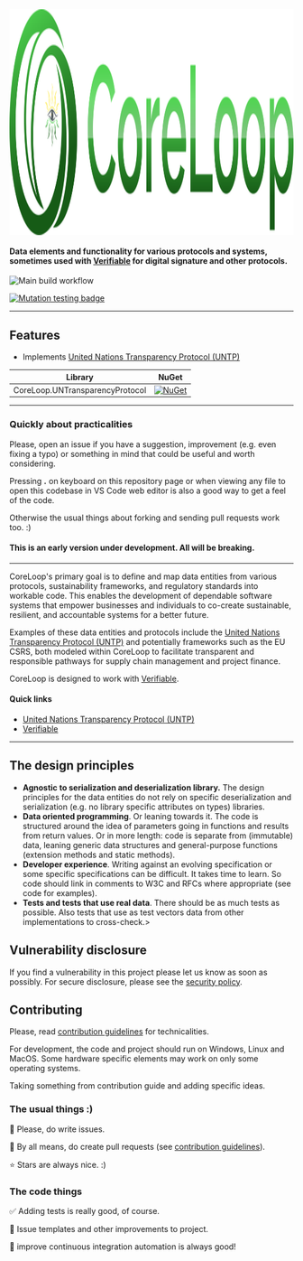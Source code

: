 <img style="display: block; margin-inline-start: auto; margin-inline-end: auto;" src="resources/coreloop-github-logo.svg" width="800" height="400" alt="CoreLoop project logo: Two green spirals interleaving and the empty space in the middle forming a human head like shape. There is an artistic eye with sun yellow upper eye-lashed and green-yellow lower eyelashes looking from the logo. It's the loop of energy, materials and vision and accountability.">

#### Data elements and functionality for various protocols and systems, sometimes used with [Verifiable](https://github.com/Lumoin/Verifiable) for digital signature and other protocols.

![Main build workflow](https://github.com/Lumoin/CoreLoop/actions/workflows/main.yml/badge.svg)

[![Mutation testing badge](https://img.shields.io/endpoint?style=for-the-badge&url=https%3A%2F%2Fbadge-api.stryker-mutator.io%2Fgithub.com%2FLumoin%2FCoreLoop%2Fmain)](https://dashboard.stryker-mutator.io/reports/github.com/Lumoin/CoreLoop/main)

<hr>

## Features

- Implements [United Nations Transparency Protocol (UNTP)](https://uncefact.github.io/spec-untp/)

| Library         | NuGet   |
|---------------- | :------:|
| CoreLoop.UNTransparencyProtocol | [![NuGet](https://img.shields.io/nuget/v/CoreLoop.svg?style=flat)](https://www.nuget.org/packages/CoreLoop.UNTransparencyProtocol/)


<hr>

### Quickly about practicalities

Please, open an issue if you have a suggestion, improvement (e.g. even fixing a typo) or something in mind that could be useful and worth considering.

Pressing **.** on keyboard on this repository page or when viewing any file to open this codebase in VS Code web editor is also a good way to get a feel of the code.

Otherwise the usual things about forking and sending pull requests work too. :)

#### This is an early version under development. All will be breaking.


<hr>

CoreLoop's primary goal is to define and map data entities from various protocols, sustainability frameworks, and regulatory standards into workable code. This enables the development of dependable software systems that empower businesses and individuals to co-create sustainable, resilient, and accountable systems for a better future.

Examples of these data entities and protocols include the [United Nations Transparency Protocol (UNTP)](https://uncefact.github.io/spec-untp/) and potentially frameworks such as the EU CSRS, both modeled within CoreLoop to facilitate transparent and responsible pathways for supply chain management and project finance.

CoreLoop is designed to work with [Verifiable](https://github.com/Lumoin/Verifiable).


#### Quick links

- [United Nations Transparency Protocol (UNTP)](https://uncefact.github.io/spec-untp/)
- [Verifiable](https://github.com/Lumoin/Verifiable/)

<hr>

## The design principles

- **Agnostic to serialization and deserialization library.** The design principles for the data entities do not rely on specific deserialization and serialization (e.g. no library specific attributes on types) libraries.
- **Data oriented programming**. Or leaning towards it. The code is structured around the idea of parameters going in functions and results from return values. Or in more length: code is separate from (immutable) data, leaning generic data structures and general-purpose functions (extension methods and static methods).
- **Developer experience**. Writing against an evolving specification or some specific specifications can be difficult. It takes time to learn. So code should link in comments to W3C and RFCs where appropriate (see code for examples).
- **Tests and tests that use real data**. There should be as much tests as possible. Also tests that use as test vectors data from other implementations to cross-check.>

## Vulnerability disclosure

If you find a vulnerability in this project please let us know as soon as possibly. For secure disclosure, please see the [security policy](.github/SECURITY.md).

## Contributing

Please, read [contribution guidelines](.github/contributing.md) for technicalities.

For development, the code and project should run on Windows, Linux and MacOS. Some hardware specific elements may work on only some operating systems.

Taking something from contribution guide and adding specific ideas.

### The usual things :)

:eyes: Please, do write issues.

:raised_hands: By all means, do create pull requests (see [contribution guidelines](.github/contributing.md)).

:star: Stars are always nice. :)

### The code things

:white_check_mark: Adding tests is really good, of course.

:thought_balloon: Issue templates and other improvements to project.

:rocket: improve continuous integration automation is always good!
